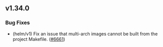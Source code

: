 ## v1.34.0

### Bug Fixes

- (helm/v1) Fix an issue that multi-arch images cannot be built from the project Makefile. ([#6661](https://github.com/operator-framework/operator-sdk/pull/6661))
